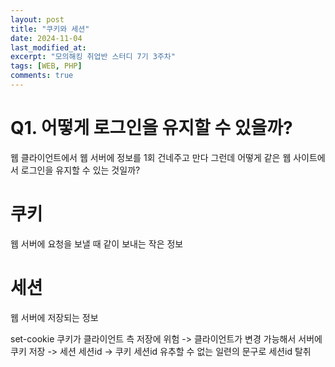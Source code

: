 ```yaml
---
layout: post
title: "쿠키와 세션"
date: 2024-11-04
last_modified_at:
excerpt: "모의해킹 취업반 스터디 7기 3주차"
tags: [WEB, PHP]
comments: true
---
```


# Q1. 어떻게 로그인을 유지할 수 있을까?
웹 클라이언트에서 웹 서버에 정보를 1회 건네주고 만다
그런데 어떻게 같은 웹 사이트에서 로그인을 유지할 수 있는 것일까?

# 쿠키
웹 서버에 요청을 보낼 때 같이 보내는 작은 정보

# 세션
웹 서버에 저장되는 정보

set-cookie
쿠키가 클라이언트 측 저장에 위험 -> 클라이언트가 변경 가능해서
서버에 쿠키 저장 -> 세션
세션id -> 쿠키
세션id 유추할 수 없는 일련의 문구로
세션id 탈취